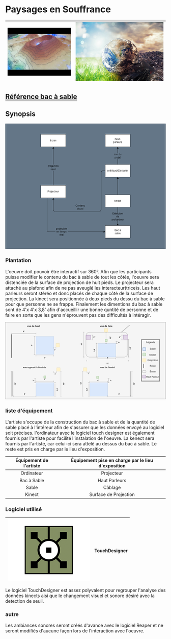 # Paysages en Souffrance
| ![synopsis](img/bacsable.jpg) | ![synopsis](img/terrepolluer.jpg) |
|-------|-------|

## [Référence bac à sable](https://journals.openedition.org/mappemonde/7890)

## Synopsis

![synopsis](img/synopsis_pes.drawio.png) 


### Plantation


L'oeuvre doit pouvoir être interactif sur 360°. Afin que les participants puisse modifier le contenu du bac à sable de tout les côtés,
l'oeuvre sera distenciée de la surface de projection de huit pieds. Le projecteur sera attaché au plafond afin de ne pas aveuglé les interacteur(trice)s.
Les haut parleurs seront stéréo et donc placés de chaque côté de la surface de projection. La kinect sera positionnée à deux pieds du dessu du bac à sable
pour que personne ne se frappe. Finalement les dimentions du bac à sable sont de 4'x 4'x 3,8' afin d'accueillir une bonne quntité de personne et de faire en sorte
que les gens n'éprouvent pas des difficultés à intéragir.

![plantation](img/plantation.png)

### liste d'équipement

L'artiste s'occupe de la construction du bac à sable et de la quantité de sable placé à l'intéreur afin de s'assurer que les données envoyé au logiciel soit précises.
l'ordinateur avec le logiciel touch designer est également fournis par l'artiste pour facilité l'instalation de l'oeuvre. La kenect sera fournis par l'artiste, car celui-ci
sera attelé au dessus du bac à sable. Le reste est pris en charge par le lieu d'exposition.

| Équipement de l'artiste | Équipement pise en charge par le lieu d'exposition |
| :---: | :---: |
| Ordinateur | Projecteur |
| Bac à Sable | Haut Parleurs |
| Sable | Câblage |
| Kinect | Surface de Projection |


### Logiciel utilisé

| ![touchdesigner](img/touchdesigner.png) | <b>TouchDesigner</b> |
| :---: | :---: |

Le logiciel TouchDesigner est assez polyvalent pour regrouper l'analyse des données kinects aisi que le changement visuel et sonore 
désiré avec la detection de seuil.

### autre

Les ambiances sonores seront créés d'avance avec le logiciel Reaper et ne seront modifiés d'aucune façon lors de l'interaction avec l'oeuvre.




